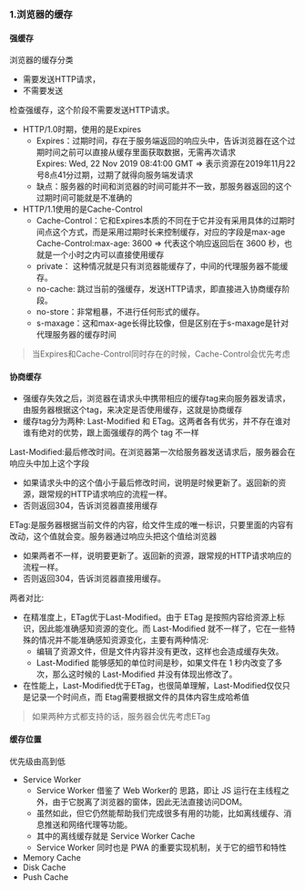 ### 1.浏览器的缓存

#### 强缓存

浏览器的缓存分类

- 需要发送HTTP请求，
- 不需要发送

检查强缓存，这个阶段不需要发送HTTP请求。

- HTTP/1.0时期，使用的是Expires
  - Expires：过期时间，存在于服务端返回的响应头中，告诉浏览器在这个过期时间之前可以直接从缓存里面获取数据，无需再次请求  
    Expires: Wed, 22 Nov 2019 08:41:00 GMT  => 表示资源在2019年11月22号8点41分过期，过期了就得向服务端发请求
  - 缺点：服务器的时间和浏览器的时间可能并不一致，那服务器返回的这个过期时间可能就是不准确的
- HTTP/1.1使用的是Cache-Control
  - Cache-Control：它和Expires本质的不同在于它并没有采用具体的过期时间点这个方式，而是采用过期时长来控制缓存，对应的字段是max-age  
    Cache-Control:max-age: 3600  => 代表这个响应返回后在 3600 秒，也就是一个小时之内可以直接使用缓存
  - private： 这种情况就是只有浏览器能缓存了，中间的代理服务器不能缓存。
  - no-cache: 跳过当前的强缓存，发送HTTP请求，即直接进入协商缓存阶段。
  - no-store：非常粗暴，不进行任何形式的缓存。
  - s-maxage：这和max-age长得比较像，但是区别在于s-maxage是针对代理服务器的缓存时间

> 当Expires和Cache-Control同时存在的时候，Cache-Control会优先考虑

#### 协商缓存

- 强缓存失效之后，浏览器在请求头中携带相应的缓存tag来向服务器发请求，由服务器根据这个tag，来决定是否使用缓存，这就是协商缓存
- 缓存tag分为两种: Last-Modified 和 ETag。这两者各有优劣，并不存在谁对谁有绝对的优势，跟上面强缓存的两个 tag 不一样

Last-Modified:最后修改时间。在浏览器第一次给服务器发送请求后，服务器会在响应头中加上这个字段

  - 如果请求头中的这个值小于最后修改时间，说明是时候更新了。返回新的资源，跟常规的HTTP请求响应的流程一样。
  - 否则返回304，告诉浏览器直接用缓存

ETag:是服务器根据当前文件的内容，给文件生成的唯一标识，只要里面的内容有改动，这个值就会变。服务器通过响应头把这个值给浏览器
  - 如果两者不一样，说明要更新了。返回新的资源，跟常规的HTTP请求响应的流程一样。
  - 否则返回304，告诉浏览器直接用缓存。

两者对比:

- 在精准度上，ETag优于Last-Modified。由于 ETag 是按照内容给资源上标识，因此能准确感知资源的变化。而 Last-Modified 就不一样了，它在一些特殊的情况并不能准确感知资源变化，主要有两种情况:
  - 编辑了资源文件，但是文件内容并没有更改，这样也会造成缓存失效。
  - Last-Modified 能够感知的单位时间是秒，如果文件在 1 秒内改变了多次，那么这时候的 Last-Modified 并没有体现出修改了。
- 在性能上，Last-Modified优于ETag，也很简单理解，Last-Modified仅仅只是记录一个时间点，而 Etag需要根据文件的具体内容生成哈希值

> 如果两种方式都支持的话，服务器会优先考虑ETag

#### 缓存位置

优先级由高到低
- Service Worker
  - Service Worker 借鉴了 Web Worker的 思路，即让 JS 运行在主线程之外，由于它脱离了浏览器的窗体，因此无法直接访问DOM。
  - 虽然如此，但它仍然能帮助我们完成很多有用的功能，比如离线缓存、消息推送和网络代理等功能。
  - 其中的离线缓存就是 Service Worker Cache
  - Service Worker 同时也是 PWA 的重要实现机制，关于它的细节和特性
- Memory Cache
- Disk Cache
- Push Cache